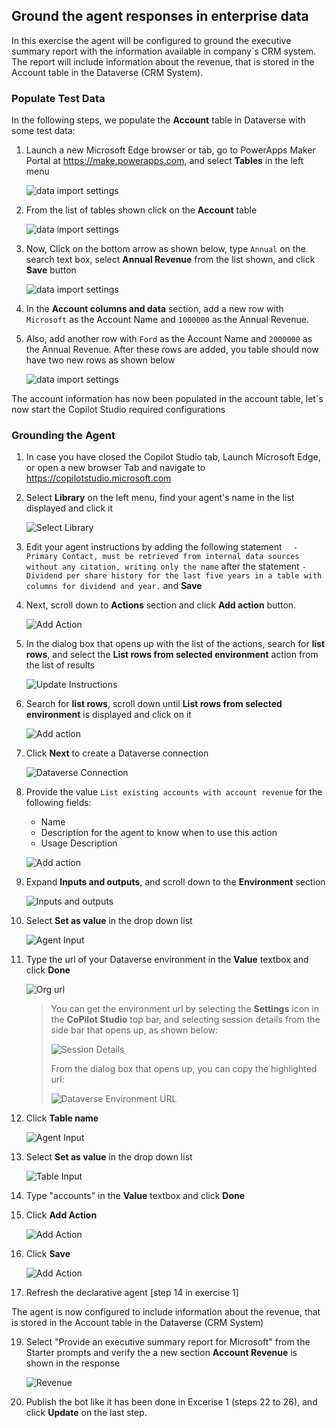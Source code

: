 ## Ground the agent responses in enterprise data

In this exercise the agent will be configured to ground the executive summary report with the information available in company´s CRM system. The report will include information about the revenue, that is stored in the Account table in the Dataverse (CRM System).

### Populate Test Data

In the following steps, we populate the **Account** table in Dataverse with some test data:

1. Launch a new Microsoft Edge browser or tab, go to PowerApps Maker Portal at <https://make.powerapps.com>, and select **Tables** in the left menu

   ![data import settings ](media/dataimport1_1.png)

2. From the list of tables shown click on the **Account** table

   ![data import settings ](media/dataimport2_1.png)

3. Now, Click on the bottom arrow as shown below, type `Annual` on the search text box, select **Annual Revenue** from the list shown, and click **Save** button

   ![data import settings ](media/dataimport3_1.png)

4. In the **Account columns and data** section, add a new row with `Microsoft` as the Account Name and `1000000` as the Annual Revenue.

5. Also, add another row with `Ford` as the Account Name and `2000000` as the Annual Revenue. After these rows are added, you table should now have two new rows as shown below

   ![data import settings ](media/dataimport6.png)

The account information has now been populated in the account table, let´s now start the Copilot Studio required configurations

### Grounding the Agent

1. In case you have closed the Copilot Studio tab, Launch Microsoft Edge, or open a new browser Tab and navigate to <https://copilotstudio.microsoft.com>

2. Select **Library** on the left menu, find your agent's name in the list displayed and click it

   ![Select Library](media/botlist_1.png)

3. Edit your agent instructions by adding the following statement `  - Primary Contact, must be retrieved from internal data sources without any citation, writing only the name` after the statement `- Dividend per share history for the last five years in a table with columns for dividend and year.` and **Save**

4. Next, scroll down to **Actions** section and click **Add action** button.

   ![Add Action](media/addaction_1.png)

5. In the dialog box that opens up with the list of the actions, search for **list rows**, and select the **List rows from selected environment** action from the list of results

   ![Update Instructions](media/instrcutionsupdate.png)

6. Search for **list rows**, scroll down until **List rows from selected environment** is displayed and click on it

   ![Add action](media/listrowsfromselectedenvironment.png)

7. Click **Next** to create a Dataverse connection

   ![Dataverse Connection](media/dataverseconnect.png)

8. Provide the value `List existing accounts with account revenue` for the following fields:

   - Name
   - Description for the agent to know when to use this action
   - Usage Description

   ![Add action](media/actiondescr.png)

9. Expand **Inputs and outputs**, and scroll down to the **Environment** section

   ![Inputs and outputs](media/inputsoutputs.png)

10. Select **Set as value** in the drop down list

    ![Agent Input](media/agentinput.png)

11. Type the url of your Dataverse environment in the **Value** textbox and click **Done**

    ![Org url](media/orgurl.png)

    > You can get the environment url by selecting the **Settings** icon in the **CoPilot Studio** top bar, and selecting session details from the side bar that opens up, as shown below:
    >
    > ![Session Details](media/sessiondetails.png)
    >
    > From the dialog box that opens up, you can copy the highlighted url:
    >
    > ![Dataverse Environment URL](media/sessiondetails_1.png)

12. Click **Table name**

    ![Agent Input](media/tableinput.png)

13. Select **Set as value** in the drop down list

    ![Table Input](media/selectaccount.png)

14. Type "accounts" in the **Value** textbox and click **Done**

15. Click **Add Action**

    ![Add Action](media/addaction2.png)

16. Click **Save**

    ![Add Action](media/savebot.png)

17. Refresh the declarative agent [step 14 in exercise 1]

The agent is now configured to include information about the revenue, that is stored in the Account table in the Dataverse (CRM System)

19. Select "Provide an executive summary report for Microsoft" from the Starter prompts and verify the a new section **Account Revenue** is shown in the response

    ![Revenue](media/revenue.png)

20. Publish the bot like it has been done in Excerise 1 (steps 22 to 26), and click **Update** on the last step.
